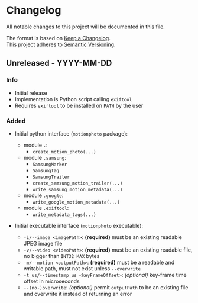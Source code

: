 # Changelog

All notable changes to this project will be documented in this file.

The format is based on [Keep a Changelog](https://keepachangelog.com/en/1.0.0/). \
This project adheres to [Semantic Versioning](https://semver.org/spec/v2.0.0.html).


## Unreleased - YYYY-MM-DD

### Info

- Initial release
- Implementation is Python script calling `exiftool`
- Requires `exiftool` to be installed on `PATH` by the user

### Added

- Initial python interface (`motionphoto` package):

  - module `.`: 
    - `create_motion_photo(...)`
  - module `.samsung`: 
    - `SamsungMarker`
    - `SamsungTag`
    - `SamsungTrailer`
    - `create_samsung_motion_trailer(...)`
    - `write_samsung_motion_metadata(...)`
  - module `.google`:
    - `write_google_motion_metadata(...)`
  - module `.exiftool`:
    - `write_metadata_tags(...)`

- Initial executable interface (`motionphoto` executable):

  - `-i/--image <imagePath>`: **(required)** must be an existing readable JPEG image file
  - `-v/--video <videoPath>`: **(required)** must be an existing readable file, no bigger than `INT32_MAX` bytes
  - `-m/--motion <outputPath>`: **(required)** must be a readable and writable path, must not exist unless `--overwrite`
  - `-t_us/--timestamp_us <keyFrameOffset>`: _(optional)_ key-frame time offset in microseconds
  - `--(no-)overwrite`: _(optional)_ permit `outputPath` to be an existing file and overwrite it instead of returning an error
